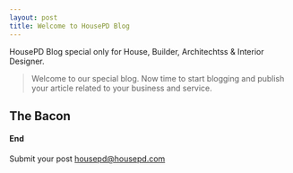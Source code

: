 ```yaml
---
layout: post
title: Welcome to HousePD Blog
---
```


HousePD Blog special only for House, Builder, Architechtss & Interior Designer.

> Welcome to our special blog. Now time to start blogging and publish your article related to your business and service.

## The Bacon

#### End

Submit your post housepd@housepd.com